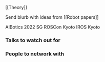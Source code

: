 [[Theory]]

Send blurb with ideas from [[Robot papers]]

AIBotics 2022 SG
ROSCon Kyoto
IROS Kyoto

### Talks to watch out for



### People to network with


